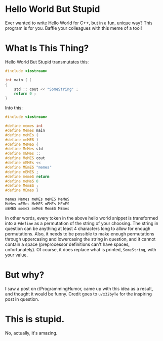 ﻿# Hello World But Stupid
Ever wanted to write Hello World for C++, but in a fun, unique way? This program is for you. Baffle your colleagues with this meme of a tool!
# What Is This Thing?
Hello World But Stupid transmutates this:
```cpp
#include <iostream>

int main ( )
{
	std :: cout << "SomeString" ;
	return 0 ;
}
```
Into this:
```cpp
#include <iostream>

#define memes int
#define Memes main
#define meMEs (
#define meMES )
#define MeMeS {
#define MeMes std
#define mEMes ::
#define MeMES cout
#define mEMEs <<
#define MEmES "memes"
#define mEMES ;
#define memeS return
#define meMeS 0
#define MemES ;
#define MEmes }

memes Memes meMEs meMES MeMeS
MeMes mEMes MeMES mEMEs MEmES
mEMES memeS meMeS MemES MEmes
```
In other words, every token in the above hello world snippet is transformed into a ``#define`` as a permutation of the string of your choosing. The string in question can be anything at least 4 characters long to allow for enough permutations.
Also, it needs to be possible to make enough permutations through uppercasing and lowercasing the string in question, and it cannot contain a space (preprocessor definitions can't have spaces, unfortunately).
Of course, it does replace what is printed, ``SomeString``, with your value.
# But why?
I saw a post on r/ProgrammingHumor, came up with this idea as a result, and thought it would be funny. Credit goes to ``u/x32byTe`` for the inspiring post in question.
# This is stupid.
No, actually, it's amazing.
